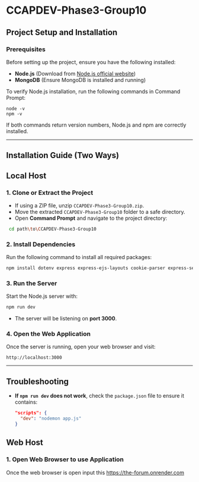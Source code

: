 # CCAPDEV-Phase3-Group10

## Project Setup and Installation

### Prerequisites
Before setting up the project, ensure you have the following installed:
- **Node.js** (Download from [Node.js official website](https://nodejs.org/))
- **MongoDB** (Ensure MongoDB is installed and running)

To verify Node.js installation, run the following commands in Command Prompt:
```
node -v
npm -v
```
If both commands return version numbers, Node.js and npm are correctly installed.

---

## Installation Guide (Two Ways)
## Local Host
### 1. Clone or Extract the Project
- If using a ZIP file, unzip `CCAPDEV-Phase3-Group10.zip`.
- Move the extracted `CCAPDEV-Phase3-Group10` folder to a safe directory.
- Open **Command Prompt** and navigate to the project directory:

 ``` sh
  cd path\to\CCAPDEV-Phase3-Group10
 ```

### 2. Install Dependencies
Run the following command to install all required packages:

```sh
npm install dotenv express express-ejs-layouts cookie-parser express-session connect-mongo body-parser mongoose gridfs-stream multer multer-gridfs-storage jsonwebtoken bcryptjs nodemon --save --legacy-peer-deps
```

### 3. Run the Server
Start the Node.js server with:

```sh
npm run dev
```
- The server will be listening on **port 3000**.

### 4. Open the Web Application
Once the server is running, open your web browser and visit:
```
http://localhost:3000
```

---

## Troubleshooting
- **If `npm run dev` does not work**, check the `package.json` file to ensure it contains:
  ```json
  "scripts": {
    "dev": "nodemon app.js"
  }
  ```
## Web Host
### 1. Open Web Browser to use Application
Once the web browser is open input this https://the-forum.onrender.com




